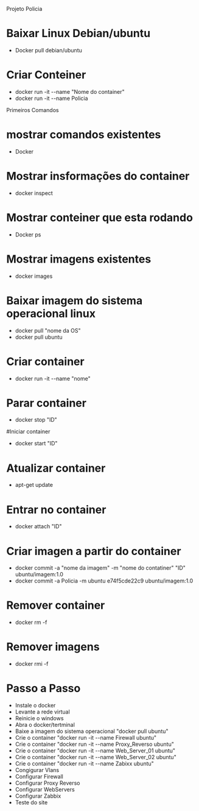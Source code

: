 Projeto Policia

# Baixar Linux Debian/ubuntu
- Docker pull debian/ubuntu

# Criar Conteiner
- docker run -it --name "Nome do container"
- docker run -it --name Policia

Primeiros Comandos
# mostrar comandos existentes
- Docker 

# Mostrar insformações do container
- docker inspect

# Mostrar conteiner que esta rodando
- Docker ps

# Mostrar imagens existentes
- docker images

# Baixar imagem do sistema operacional linux
- docker pull "nome da OS"
- docker pull ubuntu

# Criar container
- docker run -it --name "nome"

# Parar container
- docker stop "ID"

#Iniciar container
- docker start "ID"

# Atualizar container
- apt-get update

# Entrar no container
- docker attach "ID"

# Criar imagen a partir do container
- docker commit -a "nome da imagem" -m "nome do contatiner" "ID" ubuntu/imagem:1.0
- docker commit -a Policia -m ubuntu e74f5cde22c9 ubuntu/imagem:1.0

# Remover container
- docker rm -f

# Remover imagens
- docker rmi -f

# Passo a Passo
- Instale o docker
- Levante a rede virtual
- Reinicie o windows
- Abra o docker/tertminal
- Baixe a imagem do sistema operacional "docker pull ubuntu"
- Crie o container "docker run -it --name Firewall ubuntu"
- Crie o container "docker run -it --name Proxy_Reverso ubuntu"
- Crie o container "docker run -it --name Web_Server_01 ubuntu"
- Crie o container "docker run -it --name Web_Server_02 ubuntu"
- Crie o container "docker run -it --name Zabixx ubuntu"
- Congigurar Vlans
- Configurar Firewall
- Configurar Proxy Reverso
- Configurar WebServers
- Configurar Zabbix
- Teste do site
